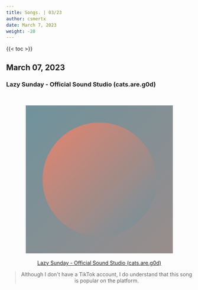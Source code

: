 ```yaml
---
title: Songs. | 03/23
author: csmertx
date: March 7, 2023
weight: -20
---
```


<!--more-->

{{< toc >}}

## March 07, 2023
### Lazy Sunday - Official Sound Studio (cats.are.g0d)

<br />
<div style="text-align: center;">

![albumimg](/Blog/music/images/lazy_sunday_aka_cats-are-g0d.png "Lazy Sunday (cats.are.g0d) - Soundcloud Profile Picture")
<br />

[Lazy Sunday - Official Sound Studio (cats.are.g0d)](https://soundcloud.com/user-809712248/lazy-sunday-official-sound)
> Although I don't have a TikTok account, I do understand that this song is popular on the platform.
</div>
<br />